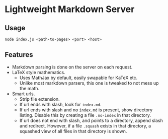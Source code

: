 # Lightweight Markdown Server


## Usage

    node index.js <path-to-pages> <port> <host>


## Features

- Markdown parsing is done on the server on each request.
- LaTeX style mathematics.
  - Uses MathJax by default, easily swapable for KaTeX etc.
  - Unlike most markdown parsers, this one is tweaked to not mess up the math.
- Smart urls.
  - Strip file extension.
  - If url ends with slash, look for `index.md`.
  - If url ends with slash and no `index.md` is present, show directory listing. Disable this by creating a file `.no-index` in that directory.
  - If url does not end with slash, and points to a directory, append slash and redirect. However, if a file `.squash` exists in that directory, a squashed view of all files in that directory is shown.
